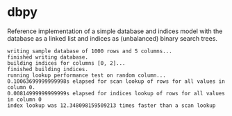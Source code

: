 # dbpy

Reference implementation of a simple database and indices model with the database as a linked list and indices as (unbalanced) binary search trees.


```
writing sample database of 1000 rows and 5 columns...
finished writing database.
building indices for columns [0, 2]...
finished building indices.
running lookup performance test on random column...
0.10063699999999998s elapsed for scan lookup of rows for all values in column 0.
0.00814999999999999s elapsed for indices lookup of rows for all values in column 0
index lookup was 12.348098159509213 times faster than a scan lookup
```
